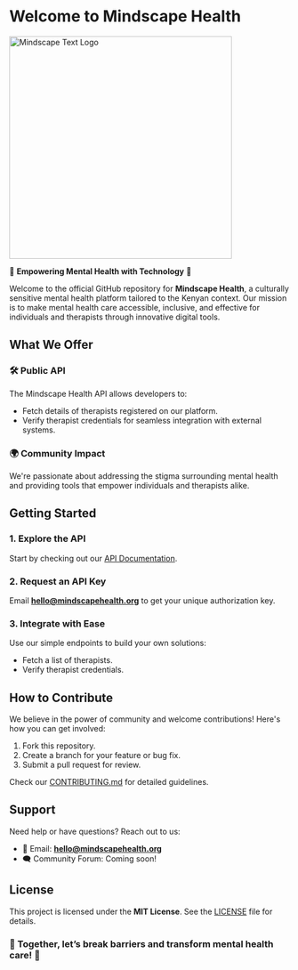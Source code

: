 # Welcome to Mindscape Health  

<img src="https://github.com/user-attachments/assets/bc09c59e-5dfe-4a04-98a0-82ef7604dc19" alt="Mindscape Text Logo" width="400"/>


🌟 **Empowering Mental Health with Technology** 🌟  

Welcome to the official GitHub repository for **Mindscape Health**, a culturally sensitive mental health platform tailored to the Kenyan context. Our mission is to make mental health care accessible, inclusive, and effective for individuals and therapists through innovative digital tools.

## What We Offer  

### 🛠️ **Public API**  
The Mindscape Health API allows developers to:  
- Fetch details of therapists registered on our platform.  
- Verify therapist credentials for seamless integration with external systems.  

### 🌍 **Community Impact**  
We're passionate about addressing the stigma surrounding mental health and providing tools that empower individuals and therapists alike.  

## Getting Started  

### 1. **Explore the API**  
Start by checking out our [API Documentation](https://github.com/mindscapeteam/api-docs/).  

### 2. **Request an API Key**  
Email **[hello@mindscapehealth.org](mailto:hello@mindscapehealth.org)** to get your unique authorization key.  

### 3. **Integrate with Ease**  
Use our simple endpoints to build your own solutions:  
- Fetch a list of therapists.  
- Verify therapist credentials.  

## How to Contribute  

We believe in the power of community and welcome contributions! Here's how you can get involved:  
1. Fork this repository.  
2. Create a branch for your feature or bug fix.  
3. Submit a pull request for review.  

Check our [CONTRIBUTING.md](https://github.com/mindscapeteam/api-docs/blob/main/CONTRIBUTION.md) for detailed guidelines.  

## Support  

Need help or have questions? Reach out to us:  
- 📧 Email: **[hello@mindscapehealth.org](mailto:hello@mindscapehealth.org)**  
- 🗨️ Community Forum: Coming soon!  



## License  

This project is licensed under the **MIT License**. See the [LICENSE](https://github.com/mindscapeteam/api-docs/blob/main/LICENSE) file for details.  



### 🌟 Together, let’s break barriers and transform mental health care! 🌟
